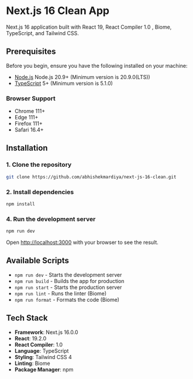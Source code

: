 # Next.js 16 Clean App

Next.js 16 application built with React 19, React Compiler 1.0
, Biome, TypeScript, and Tailwind CSS.

## Prerequisites

Before you begin, ensure you have the following installed on your machine:

- [Node.js](https://nodejs.org/) Node.js 20.9+ (Minimum version is 20.9.0(LTS))
- [TypeScript](https://www.typescriptlang.org/) 5+ (Minimum version is 5.1.0)

### Browser Support

- Chrome 111+
- Edge 111+
- Firefox 111+
- Safari 16.4+

## Installation

### 1. Clone the repository

```bash
git clone https://github.com/abhishekmardiya/next-js-16-clean.git
```

### 2. Install dependencies

```bash
npm install
```

### 4. Run the development server

```bash
npm run dev
```

Open [http://localhost:3000](http://localhost:3000) with your browser to see the result.

## Available Scripts

- `npm run dev` - Starts the development server
- `npm run build` - Builds the app for production
- `npm run start` - Starts the production server
- `npm run lint` - Runs the linter (Biome)
- `npm run format` - Formats the code (Biome)

## Tech Stack

- **Framework**: Next.js 16.0.0
- **React**: 19.2.0
- **React Compiler**: 1.0
- **Language**: TypeScript
- **Styling**: Tailwind CSS 4
- **Linting**: Biome
- **Package Manager**: npm